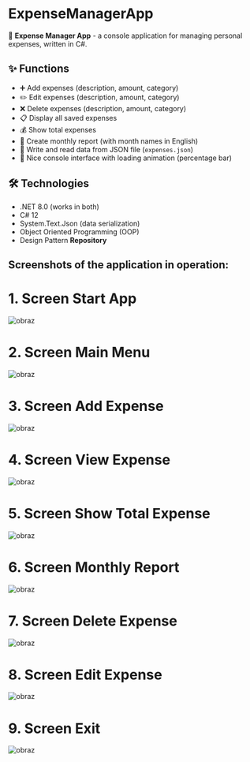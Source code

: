 # ExpenseManagerApp


🚀 **Expense Manager App** - a console application for managing personal expenses, written in C#.


## ✨ Functions

- ➕ Add expenses   (description, amount, category)
- ✏️ Edit expenses  (description, amount, category)
- ❌ Delete expenses (description, amount, category)
- 📋 Display all saved expenses
- 💰 Show total expenses
- 📅 Create monthly report (with month names in English)
- 📄 Write and read data from JSON file (`expenses.json`)
- 🎨 Nice console interface with loading animation (percentage bar)

## 🛠️ Technologies

- .NET 8.0 (works in both)
- C# 12
- System.Text.Json (data serialization)
- Object Oriented Programming (OOP)
- Design Pattern **Repository**

## Screenshots of the application in operation:
# 1. Screen Start App
![obraz](https://github.com/user-attachments/assets/dfe858b6-aea6-469c-b7ec-5edb4802f6cc)
# 2. Screen Main Menu
![obraz](https://github.com/user-attachments/assets/409b0f6c-c702-4051-a52e-7c6176e4ce09)
# 3. Screen Add Expense
![obraz](https://github.com/user-attachments/assets/6906c573-0073-4b36-a50c-6bee44fcade9)
# 4. Screen View Expense
![obraz](https://github.com/user-attachments/assets/bc43bfa9-77ac-40c3-9d99-6b27d6891786)
# 5. Screen Show Total Expense
![obraz](https://github.com/user-attachments/assets/40a1b1a9-9378-4de7-8525-09fc51f37f52)
# 6. Screen Monthly Report
![obraz](https://github.com/user-attachments/assets/f65ee7ed-05ad-4a49-bb28-90edb1f66c45)
# 7. Screen Delete Expense
![obraz](https://github.com/user-attachments/assets/48ef4421-9aff-4b6b-8b17-01963afb5450)
# 8. Screen Edit Expense
![obraz](https://github.com/user-attachments/assets/aabfdf5f-e09d-45b6-bbe5-90a4d0ea11ed)
# 9. Screen Exit
![obraz](https://github.com/user-attachments/assets/0a31a68f-7077-4a7a-ae79-6eee35d32e99)



